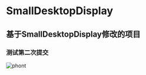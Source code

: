 # SmallDesktopDisplay
## 基于SmallDesktopDisplay修改的项目
### 测试第二次提交
![phont](http://photo.dghtjn.cn/images/2022/04/10/IMG_20191219_182000.jpg "23")